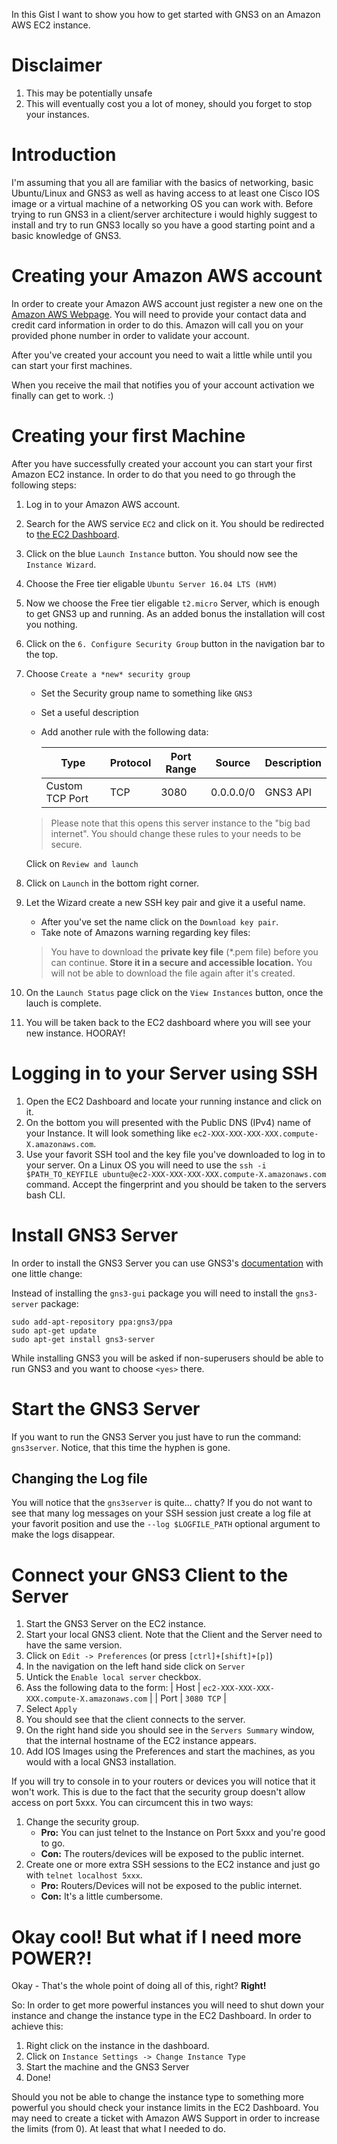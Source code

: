 
In this Gist I want to show you how to get started with GNS3 on an Amazon AWS EC2 instance.

# Disclaimer

1. This may be potentially unsafe
2. This will eventually cost you a lot of money, should you forget to stop your instances.

# Introduction

I'm assuming that you all are familiar with the basics of networking, basic Ubuntu/Linux and GNS3 as well as having access to at least one Cisco IOS image or a virtual machine of a networking OS you can work with. Before trying to run GNS3 in a client/server architecture i would highly suggest to install and try to run GNS3 locally so you have a good starting point and a basic knowledge of GNS3.

# Creating your Amazon AWS account

In order to create your Amazon AWS account just register a new one on the [Amazon AWS Webpage](https://aws.amazon.com). You will need to provide your contact data and credit card information in order to do this. Amazon will call you on your provided phone number in order to validate your account.

After you've created your account you need to wait a little while until you can start your first machines.

When you receive the mail that notifies you of your account activation we finally can get to work. :)

# Creating your first Machine

After you have successfully created your account you can start your first Amazon EC2 instance. In order to do that you need to go through the following steps:

1. Log in to your Amazon AWS account.
2. Search for the AWS service `EC2` and click on it. You should be redirected to [the EC2 Dashboard](https://console.aws.amazon.com/ec2/v2).
3. Click on the blue `Launch Instance` button. You should now see the `Instance Wizard`.
4. Choose the Free tier eligable `Ubuntu Server 16.04 LTS (HVM)`
5. Now we choose the Free tier eligable `t2.micro` Server, which is enough to get GNS3 up and running. As an added bonus the installation will cost you nothing.
6. Click on the `6. Configure Security Group` button in the navigation bar to the top.
7. Choose `Create a *new* security group`
   * Set the Security group name to something like `GNS3`
   * Set a useful description
   * Add another rule with the following data:
   
     Type | Protocol | Port Range | Source | Description
     --- | --- | --- | --- | ---
     Custom TCP Port | TCP | 3080 | 0.0.0.0/0 | GNS3 API
   
   > Please note that this opens this server instance to the "big bad internet". You should change these rules to your needs
   > to be secure.
   
   Click on `Review and launch`
8. Click on `Launch` in the bottom right corner.
9. Let the Wizard create a new SSH key pair and give it a useful name. 
   * After you've set the name click on the `Download key pair`.
   * Take note of Amazons warning regarding key files:
   > You have to download the **private key file** (\*.pem file) before you can continue. 
   > **Store it in a secure and accessible location.**
   > You will not be able to download the file again after it's created.
10. On the `Launch Status` page click on the `View Instances` button, once the lauch is complete.
11. You will be taken back to the EC2 dashboard where you will see your new instance. HOORAY!

# Logging in to your Server using SSH

1. Open the EC2 Dashboard and locate your running instance and click on it.
2. On the bottom you will presented with the Public DNS (IPv4) name of your Instance. It will look something like `ec2-XXX-XXX-XXX-XXX.compute-X.amazonaws.com`.
3. Use your favorit SSH tool and the key file you've downloaded to log in to your server. 
   On a Linux OS you will need to use the 
   `ssh -i $PATH_TO_KEYFILE ubuntu@ec2-XXX-XXX-XXX-XXX.compute-X.amazonaws.com`
   command.
   Accept the fingerprint and you should be taken to the servers bash CLI.

# Install GNS3 Server

In order to install the GNS3 Server you can use GNS3's [documentation](https://docs.gns3.com/1QXVIihk7dsOL7Xr7Bmz4zRzTsJ02wklfImGuHwTlaA4/index.html) with one little change:

Instead of installing the `gns3-gui` package you will need to install the `gns3-server` package:

```
sudo add-apt-repository ppa:gns3/ppa
sudo apt-get update
sudo apt-get install gns3-server
```

While installing GNS3 you will be asked if non-superusers should be able to run GNS3 and you want to choose `<yes>` there.

# Start the GNS3 Server 

If you want to run the GNS3 Server you just have to run the command: `gns3server`. Notice, that this time the hyphen is gone.

## Changing the Log file

You will notice that the `gns3server` is quite... chatty? If you do not want to see that many log messages on your SSH session just create a log file at your favorit position and use the `--log $LOGFILE_PATH` optional argument to make the logs disappear.

# Connect your GNS3 Client to the Server

1. Start the GNS3 Server on the EC2 instance.
2. Start your local GNS3 client. Note that the Client and the Server need to have the same version.
3. Click on `Edit -> Preferences` (or press `[ctrl]+[shift]+[p]`)
4. In the navigation on the left hand side click on `Server`
5. Untick the `Enable local server` checkbox.
6. Ass the following data to the form:
   | Host | `ec2-XXX-XXX-XXX-XXX.compute-X.amazonaws.com` |
   | Port | `3080 TCP` |
7. Select `Apply`
8. You should see that the client connects to the server.
9. On the right hand side you should see in the `Servers Summary` window, that the internal hostname of the EC2 instance
   appears.
10. Add IOS Images using the Preferences and start the machines, as you would with a local GNS3 installation.

If you will try to console in to your routers or devices you will notice that it won't work. This is due to the fact that the security group doesn't allow access on port 5xxx. You can circumcent this in two ways:

1. Change the security group.
   * **Pro:** You can just telnet to the Instance on Port 5xxx and you're good to go.
   * **Con:** The routers/devices will be exposed to the public internet.
2. Create one or more extra SSH sessions to the EC2 instance and just go with `telnet localhost 5xxx`.
   * **Pro:** Routers/Devices will not be exposed to the public internet.
   * **Con:** It's a little cumbersome.
   
# Okay cool! But what if I need more POWER?!

Okay - That's the whole point of doing all of this, right? **Right!**

So: In order to get more powerful instances you will need to shut down your instance and change the instance type in the EC2 Dashboard. In order to achieve this:

1. Right click on the instance in the dashboard. 
2. Click on `Instance Settings -> Change Instance Type`
3. Start the machine and the GNS3 Server 
4. Done!

Should you not be able to change the instance type to something more powerful you should check your instance limits in the EC2 Dashboard. You may need to create a ticket with Amazon AWS Support in order to increase the limits (from 0). At least that what I needed to do. 